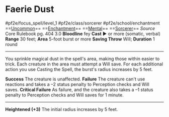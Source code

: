 # Faerie Dust
#pf2e/focus_spell/level_1 #pf2e/class/sorcerer #pf2e/school/enchantment 
==[Uncommon](rules/traits/uncommon.md)== ==[Enchantment](rules/traits/enchantment.md)== ==[Mental](rules/traits/mental.md)== ==[Sorcerer](rules/traits/sorcerer.md)==
*Source* Core Rulebook pg. 404 3.0
**Bloodline** fey
**Cast** ► or more (somatic, verbal)
**Range** 30 feet; **Area** 5-foot burst or more
**Saving Throw** Will; **Duration** 1 round

---
You sprinkle magical dust in the spell's area, making those within easier to trick. Each creature in the area must attempt a Will save. For each additional action you use Casting the Spell, the burst's radius increases by 5 feet.

**Success** The creature is unaffected.
**Failure** The creature can't use reactions and takes a –2 status penalty to Perception checks and Will saves.
**Critical Failure** As failure, and the creature also takes a –1 status penalty to Perception checks and Will saves for 1 minute.

<hr>

**Heightened (+3)** The initial radius increases by 5 feet.